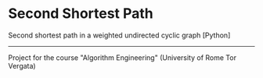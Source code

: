 # Second Shortest Path

Second shortest path in a weighted undirected cyclic graph [Python]

---------------------------------------------------------------------------------
Project for the course "Algorithm Engineering" (University of Rome Tor Vergata)
